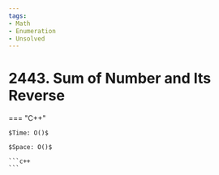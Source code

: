 ```yaml
---
tags:
- Math
- Enumeration
- Unsolved
---
```



# 2443. Sum of Number and Its Reverse

=== "C++"

    $Time: O()$

    $Space: O()$

    ```c++
    ```
